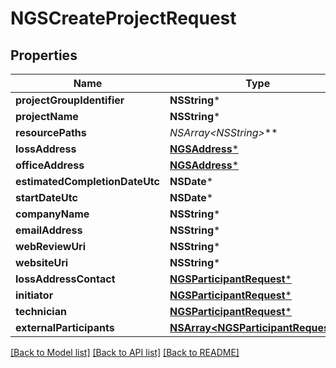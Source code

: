 # NGSCreateProjectRequest

## Properties
Name | Type | Description | Notes
------------ | ------------- | ------------- | -------------
**projectGroupIdentifier** | **NSString*** |  | [optional] 
**projectName** | **NSString*** |  | [optional] 
**resourcePaths** | **NSArray&lt;NSString*&gt;*** |  | [optional] 
**lossAddress** | [**NGSAddress***](NGSAddress.md) |  | [optional] 
**officeAddress** | [**NGSAddress***](NGSAddress.md) |  | [optional] 
**estimatedCompletionDateUtc** | **NSDate*** |  | [optional] 
**startDateUtc** | **NSDate*** |  | [optional] 
**companyName** | **NSString*** |  | [optional] 
**emailAddress** | **NSString*** |  | [optional] 
**webReviewUri** | **NSString*** |  | [optional] 
**websiteUri** | **NSString*** |  | [optional] 
**lossAddressContact** | [**NGSParticipantRequest***](NGSParticipantRequest.md) |  | [optional] 
**initiator** | [**NGSParticipantRequest***](NGSParticipantRequest.md) |  | [optional] 
**technician** | [**NGSParticipantRequest***](NGSParticipantRequest.md) |  | [optional] 
**externalParticipants** | [**NSArray&lt;NGSParticipantRequest&gt;***](NGSParticipantRequest.md) |  | [optional] 

[[Back to Model list]](../README.md#documentation-for-models) [[Back to API list]](../README.md#documentation-for-api-endpoints) [[Back to README]](../README.md)


